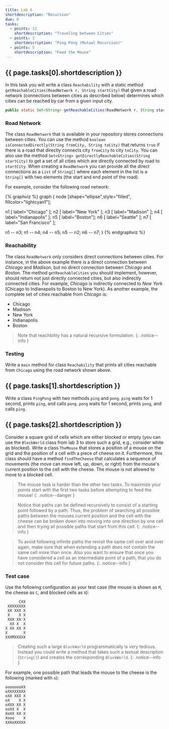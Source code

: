 ```yaml
---
title: Lab 6
shortdescription: "Recursion"
due: 8
tasks:
  - points: 12
    shortdescription: "Traveling between Cities"
  - points: 3
    shortdescription: "Ping Pong (Mutual Recursion)"
  - points: 5
    shortdescription: "Feed the Mouse"
---
```



## {{ page.tasks[0].shortdescription }}

In this task you will write a class `Reachability` with a  static method `getReachableCities(RoadNetwork r, String startCity)` that given a road network (connections between cities as described below) determines which cities can be reached by car from a given input city.

```java
public static Set<String> getReachableCities(RoadNetwork r, String startCity);
```


### Road Network

The class `RoadNetwork` that is available in your repository stores connections between cities. You can use the method `boolean isConnectedDirectly(String fromCity, String toCity)` that returns `true` if there is a road that directly connects city `fromCity` to city `toCity`. You can also use the method `Set<String> getDirectlyReachableCities(String startCity)` to get a set of all cities which are directly connected by road to `startCity`. When creating a `RoadNetwork` you can provide all the direct connections as a `List` of `String[]` where each element in the list is a `String[]` with two elements (the start and end point of the road).

For example, consider the following road network:

{% graphviz %}
graph {
node [shape="ellipse",style="filled", fillcolor="lightcyan1"];

n1 [ label="Chicago" ];
n2 [ label="New York" ];
n3 [ label="Madison" ];
n4 [ label="Indianapolis" ];
n5 [ label="Boston"];
n6 [ label="Seattle" ];
n7 [ label="San Francisco" ];

n1 -- n3;
n1 -- n4;
n4 -- n5;
n5 -- n2;
n6 -- n7;
}
{% endgraphviz %}



### Reachability

The class `RoadNetwork` only considers direct connections between cities. For instance, in the above example there is a direct connection between *Chicago* and *Madison*, but no direct connection between *Chicago* and *Boston*. The method `getReachableCities` you should implement, however, should return not just directly connected cities, but also indirectly connected cities. For example, *Chicago* is indirectly connected to *New York* (Chicago to Indianapolis to Boston to New York). As another example, the complete set of cities reachable from *Chicago* is:

* Chicago
* Madison
* New York
* Indianapolis
* Boston

> Note that reachbility has a natural recursive formulation.
{: .notice--info }


### Testing

 Write a `main` method for class `Reachability` that prints all cities reachable from `Chicago` using the road network shown above.

## {{ page.tasks[1].shortdescription }}

Write a class `PingPong` with two methods `ping` and `pong`. `ping` waits for 1 second, prints `ping`, and calls `pong`. `pong` waits for 1 second, prints `pong`, and calls `ping`.

## {{ page.tasks[2].shortdescription }}

Consider a square grid of cells which are either blocked or empty (you can use the `BlockWorld` class from lab 3 to store such a grid, e.g., consider white as blocked).
Write a class `TheMouse` that stores a position of a mouse on the grid and the position of a cell with a piece of cheese on it. Furthermore, this class should have a method `findTheCheese` that calculates a sequence of movements  (the move can move left, up, down, or right) from the mouse's current position to the cell with the cheese. The mouse is not allowed to move to a blocked cell.

> The mouse task is harder than the other two tasks. To maximize your points start with the first two tasks before attempting to feed the mouse!
{: .notice--danger }

> Notice that paths can be defined recursively to consist of a starting point followed by a path. Thus, the problem of searching all possible paths between the mouses current position and the cell with the cheese can be broken down into moving into one direction by one cell and then trying all possible paths that start from this cell.
{: .notice--info }

> To avoid following infinite paths the revisit the same cell over and over again, make sure that when extending a path does not contain the same cell more than once. Also you want to ensure that once you have considered a cell as an intermediate point of a path, that you do not consider this cell for future paths.
{: .notice--info }

### Test case

Use the following configuration as your test case (the mouse is shown as `M`, the cheese as `C`, and blocked cells as `X`):

```
      CXX
 XXXXXXXX
 XX XXX X
 X    X X
 XXX XX X
  XX X  X
X XX XX X
X       X
XXXMXXXXX
```

> Creating such a large `BlockWorld` programmatically is very tedious. Instead you could write a method that takes such a textual description (`String[]`) and creates the corresponding `BlockWorld`.
{: .notice--info }


For example, one possible path that leads the mouse to the cheese is the following (marked with `o`):

```
oooooooXX
oXXXXXXXX
oXX XXX X
oX    X X
oXXX XX X
ooXX X  X
XoXX XX X
Xooo    X
XXXoXXXXX
```
